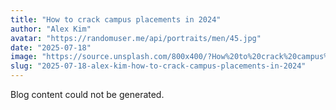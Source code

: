 ```yaml
---
title: "How to crack campus placements in 2024"
author: "Alex Kim"
avatar: "https://randomuser.me/api/portraits/men/45.jpg"
date: "2025-07-18"
image: "https://source.unsplash.com/800x400/?How%20to%20crack%20campus%20placements%20in%202024"
slug: "2025-07-18-alex-kim-how-to-crack-campus-placements-in-2024"
---
```


Blog content could not be generated.